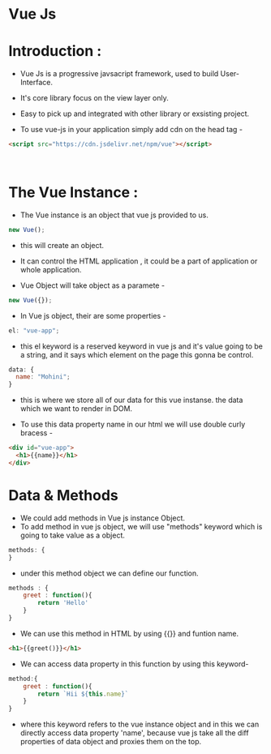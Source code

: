 # Vue Js

# Introduction :

- Vue Js is a progressive javsacript framework, used to build User-Interface.

- It's core library focus on the view layer only.

- Easy to pick up and integrated with other library or exsisting project.

* To use vue-js in your application simply add cdn on the head tag -

```html
<script src="https://cdn.jsdelivr.net/npm/vue"></script>
```

<br>

# The Vue Instance :

- The Vue instance is an object that vue js provided to us.

```js
new Vue();
```

- this will create an object.

* It can control the HTML application , it could be a part of application or whole application.

* Vue Object will take object as a paramete -

```js
new Vue({});
```

- In Vue js object, their are some properties -

```js
el: "vue-app";
```

- this el keyword is a reserved keyword in vue js and it's value going to be a string, and it says which element on the page this gonna be control.

```js
data: {
  name: "Mohini";
}
```

- this is where we store all of our data for this vue instanse. the data which we want to render in DOM.

* To use this data property name in our html we will use double curly bracess -

```html
<div id="vue-app">
  <h1>{{name}}</h1>
</div>
```

# Data & Methods

- We could add methods in Vue js instance Object.
- To add method in vue js object, we will use "methods" keyword which is going to take value as a object.

```js
methods: {
}
```

- under this method object we can define our function.

```js
methods : {
    greet : function(){
        return 'Hello'
    }
}
```

- We can use this method in HTML by using {{}} and funtion name.

```html
<h1>{{greet()}}</h1>
```

- We can access data property in this function by using this keyword-

```js
method:{
    greet : function(){
        return `Hii ${this.name}`
    }
}
```

- where this keyword refers to the vue instance object and in this we can directly access data property 'name', because vue js take all the diff properties of data object and proxies them on the top.
